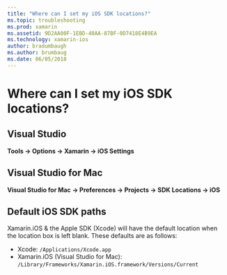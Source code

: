 ```yaml
---
title: "Where can I set my iOS SDK locations?"
ms.topic: troubleshooting
ms.prod: xamarin
ms.assetid: 9D2AA00F-1EBD-40AA-87BF-0D7418E4B9EA
ms.technology: xamarin-ios
author: bradumbaugh
ms.author: brumbaug
ms.date: 06/05/2018
---
```


# Where can I set my iOS SDK locations?

## Visual Studio

**Tools -> Options -> Xamarin -> iOS Settings**

## Visual Studio for Mac

**Visual Studio for Mac -> Preferences -> Projects -> SDK Locations -> iOS**

## Default iOS SDK paths

Xamarin.iOS & the Apple SDK (Xcode) will have the default location when the location box is left blank. These defaults are as follows:

- Xcode: `/Applications/Xcode.app`
- Xamarin.iOS (Visual Studio for Mac): `/Library/Frameworks/Xamarin.iOS.framework/Versions/Current`

